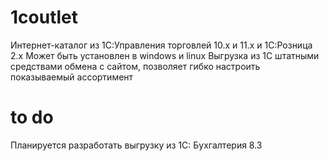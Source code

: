 # 1coutlet

Интернет-каталог из 1С:Управления торговлей 10.х и 11.х и 1С:Розница 2.х
Может быть установлен в windows и linux
Выгрузка из 1С штатными средствами обмена с сайтом, позволяет гибко настроить показываемый ассортимент

# to do
Планируется разработать выгрузку из 1С: Бухгалтерия 8.3
